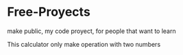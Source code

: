 # Free-Proyects
make public, my code proyect, for people that want to learn

This calculator only make operation with two numbers
